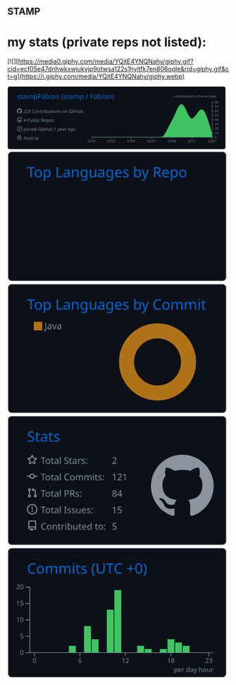 ## STAMP






# my stats (private reps not listed):

[![][https://media0.giphy.com/media/YQitE4YNQNahy/giphy.gif?cid=ecf05e47dnhwkxwjukvjp9otwsa122s1hyitfk7en806oqle&rid=giphy.gif&ct=g](https://i.giphy.com/media/YQitE4YNQNahy/giphy.webp)

[![](https://raw.githubusercontent.com/stampFabian/stampFabian/master/profile-summary-card-output/github_dark/0-profile-details.svg)](https://github.com/vn7n24fzkq/github-profile-summary-cards)
[![](https://raw.githubusercontent.com/stampFabian/stampFabian/master/profile-summary-card-output/github_dark/1-repos-per-language.svg)](https://github.com/vn7n24fzkq/github-profile-summary-cards) [![](https://raw.githubusercontent.com/stampFabian/stampFabian/master/profile-summary-card-output/github_dark/2-most-commit-language.svg)](https://github.com/vn7n24fzkq/github-profile-summary-cards)
[![](https://raw.githubusercontent.com/stampFabian/stampFabian/master/profile-summary-card-output/github_dark/3-stats.svg)](https://github.com/vn7n24fzkq/github-profile-summary-cards) [![](https://raw.githubusercontent.com/stampFabian/stampFabian/master/profile-summary-card-output/github_dark/4-productive-time.svg)](https://github.com/vn7n24fzkq/github-profile-summary-cards)
